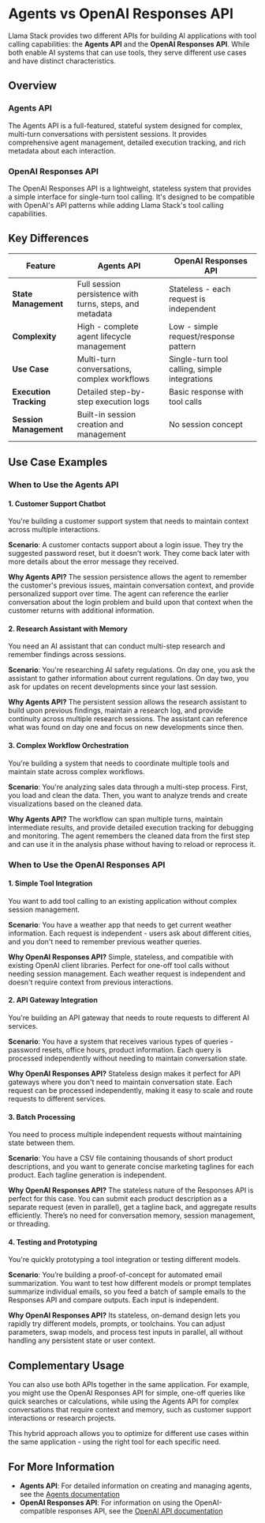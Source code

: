 # Agents vs OpenAI Responses API

Llama Stack provides two different APIs for building AI applications with tool calling capabilities: the **Agents API** and the **OpenAI Responses API**. While both enable AI systems that can use tools, they serve different use cases and have distinct characteristics.

## Overview

### Agents API
The Agents API is a full-featured, stateful system designed for complex, multi-turn conversations with persistent sessions. It provides comprehensive agent management, detailed execution tracking, and rich metadata about each interaction.

### OpenAI Responses API
The OpenAI Responses API is a lightweight, stateless system that provides a simple interface for single-turn tool calling. It's designed to be compatible with OpenAI's API patterns while adding Llama Stack's tool calling capabilities.

## Key Differences

| Feature | Agents API | OpenAI Responses API |
|---------|------------|---------------------|
| **State Management** | Full session persistence with turns, steps, and metadata | Stateless - each request is independent |
| **Complexity** | High - complete agent lifecycle management | Low - simple request/response pattern |
| **Use Case** | Multi-turn conversations, complex workflows | Single-turn tool calling, simple integrations |
| **Execution Tracking** | Detailed step-by-step execution logs | Basic response with tool calls |
| **Session Management** | Built-in session creation and management | No session concept |

## Use Case Examples

### When to Use the Agents API

#### 1. **Customer Support Chatbot**
You're building a customer support system that needs to maintain context across multiple interactions.

**Scenario**: A customer contacts support about a login issue. They try the suggested password reset, but it doesn't work. They come back later with more details about the error message they received.

**Why Agents API?** The session persistence allows the agent to remember the customer's previous issues, maintain conversation context, and provide personalized support over time. The agent can reference the earlier conversation about the login problem and build upon that context when the customer returns with additional information.

#### 2. **Research Assistant with Memory**
You need an AI assistant that can conduct multi-step research and remember findings across sessions.

**Scenario**: You're researching AI safety regulations. On day one, you ask the assistant to gather information about current regulations. On day two, you ask for updates on recent developments since your last session.

**Why Agents API?** The persistent session allows the research assistant to build upon previous findings, maintain a research log, and provide continuity across multiple research sessions. The assistant can reference what was found on day one and focus on new developments since then.

#### 3. **Complex Workflow Orchestration**
You're building a system that needs to coordinate multiple tools and maintain state across complex workflows.

**Scenario**: You're analyzing sales data through a multi-step process. First, you load and clean the data. Then, you want to analyze trends and create visualizations based on the cleaned data.

**Why Agents API?** The workflow can span multiple turns, maintain intermediate results, and provide detailed execution tracking for debugging and monitoring. The agent remembers the cleaned data from the first step and can use it in the analysis phase without having to reload or reprocess it.

### When to Use the OpenAI Responses API

#### 1. **Simple Tool Integration**
You want to add tool calling to an existing application without complex session management.

**Scenario**: You have a weather app that needs to get current weather information. Each request is independent - users ask about different cities, and you don't need to remember previous weather queries.

**Why OpenAI Responses API?** Simple, stateless, and compatible with existing OpenAI client libraries. Perfect for one-off tool calls without needing session management. Each weather request is independent and doesn't require context from previous interactions.

#### 2. **API Gateway Integration**
You're building an API gateway that needs to route requests to different AI services.

**Scenario**: You have a system that receives various types of queries - password resets, office hours, product information. Each query is processed independently without needing to maintain conversation state.

**Why OpenAI Responses API?** Stateless design makes it perfect for API gateways where you don't need to maintain conversation state. Each request can be processed independently, making it easy to scale and route requests to different services.

#### 3. **Batch Processing**
You need to process multiple independent requests without maintaining state between them.

**Scenario**: You have a CSV file containing thousands of short product descriptions, and you want to generate concise marketing taglines for each product. Each tagline generation is independent.

**Why OpenAI Responses API?** The stateless nature of the Responses API is perfect for this case. You can submit each product description as a separate request (even in parallel), get a tagline back, and aggregate results efficiently. There’s no need for conversation memory, session management, or threading.

#### 4. **Testing and Prototyping**
You're quickly prototyping a tool integration or testing different models.

**Scenario**: You’re building a proof-of-concept for automated email summarization. You want to test how different models or prompt templates summarize individual emails, so you feed a batch of sample emails to the Responses API and compare outputs. Each input is independent.

**Why OpenAI Responses API?** Its stateless, on-demand design lets you rapidly try different models, prompts, or toolchains. You can adjust parameters, swap models, and process test inputs in parallel, all without handling any persistent state or user context.

## Complementary Usage

You can also use both APIs together in the same application. For example, you might use the OpenAI Responses API for simple, one-off queries like quick searches or calculations, while using the Agents API for complex conversations that require context and memory, such as customer support interactions or research projects.

This hybrid approach allows you to optimize for different use cases within the same application - using the right tool for each specific need.


## For More Information

- **Agents API**: For detailed information on creating and managing agents, see the [Agents documentation](agent.md)
- **OpenAI Responses API**: For information on using the OpenAI-compatible responses API, see the [OpenAI API documentation](../openai/index.md)
